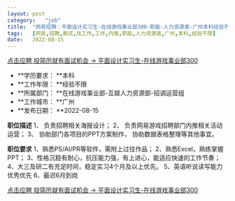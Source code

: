 ```yaml
---
layout:	post
category:	"job"
title:	"网易招聘：平面设计实习生-在线游戏事业部300-职能-人力资源类-广州本科经验不限"
tags:	[网易,招聘,面试,找工作,工作,内推,职能,人力资源类,广州,本科,经验不限]
date:	2022-08-15
---
```


[点击应聘 投简历就有面试机会 -> 平面设计实习生-在线游戏事业部300](http://mobile.bole.netease.com/bole/boleDetail?id=40363&employeeId=346f03c3cda5f04c&key=all)



- **学历要求： **本科
- **工作年限： **经验不限
- **所属部门： **在线游戏事业部-互娱人力资源部-招调运营组
- **工作城市： **广州
- **发布日期： **2022-08-15



**职位描述**
1、 负责招聘相关海报设计；
2、 负责网易游戏招聘部门内推相关活动运营；
3、 协助部门各项目的PPT方案制作， 协助数据表格整理等其他事宜。



**职位要求**
1、熟悉PS/AI/PR等软件，需附上过往作品；
2、熟悉Excel，熟练掌握PPT；
3、性格沉稳有耐心，抗压能力强，有上进心，能适应快速的工作节奏；
4、大三及研二有充足时间，稳定实习4个月及以上优先。
5、英语听说读写能力优秀优先
6、最迟6月到岗



[点击应聘 投简历就有面试机会 -> 平面设计实习生-在线游戏事业部300](http://mobile.bole.netease.com/bole/boleDetail?id=40363&employeeId=346f03c3cda5f04c&key=all)
